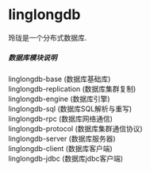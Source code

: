 # linglongdb
玲珑是一个分布式数据库.

##### 数据库模块说明
linglongdb-base			(数据库基础库)  
linglongdb-replication	(数据库集群复制)    
linglongdb-engine     	(数据库引擎)  
linglongdb-sql     	    (数据库SQL解析与重写)  
linglongdb-rpc     	    (数据库网络通信)  
linglongdb-protocol     (数据库集群通信协议)  
linglongdb-server       (数据库服务器)  
linglongdb-client       (数据库客户端)  
linglongdb-jdbc         (数据库jdbc客户端)  
